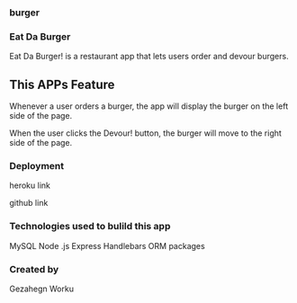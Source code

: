 ### burger
### Eat Da Burger
Eat Da Burger! is a restaurant app that lets users order and devour burgers.

## This APPs Feature
Whenever a user orders a burger, the app will display the burger on the left side of the page.

When the user clicks the Devour! button, the burger will move to the right side of the page.

### Deployment

heroku link 

github link 

### Technologies used to bulild this app
MySQL
Node .js
Express
Handlebars
ORM packages

### Created by 
Gezahegn Worku